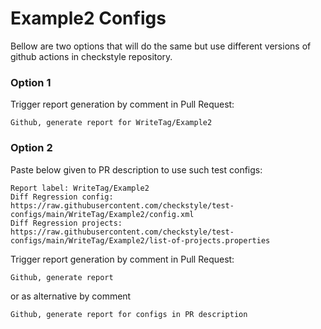 # Example2 Configs

Bellow are two options that will do the same but use different versions
of github actions in checkstyle repository.


### Option 1
Trigger report generation by comment in Pull Request:
```
Github, generate report for WriteTag/Example2
```

### Option 2

Paste below given to PR description to use such test configs:
```
Report label: WriteTag/Example2
Diff Regression config: https://raw.githubusercontent.com/checkstyle/test-configs/main/WriteTag/Example2/config.xml
Diff Regression projects: https://raw.githubusercontent.com/checkstyle/test-configs/main/WriteTag/Example2/list-of-projects.properties
```

Trigger report generation by comment in Pull Request:
```
Github, generate report
```
or as alternative by comment
```
Github, generate report for configs in PR description
```
